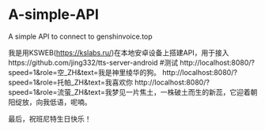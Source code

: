 # A-simple-API
A simple API to connect to genshinvoice.top

我是用KSWEB(https://kslabs.ru/)在本地安卓设备上搭建API，用于接入https://github.com/jing332/tts-server-android
#测试
http://localhost:8080/?speed=1&role=空_ZH&text=我是神里绫华的狗。
http://localhost:8080/?speed=1&role=托帕_ZH&text=我喜欢你
http://localhost:8080/?speed=1&role=流萤_ZH&text=我梦见一片焦土，一株破土而生的新蕊，它迎着朝阳绽放，向我低语，呢喃。


最后，祝班尼特生日快乐！
